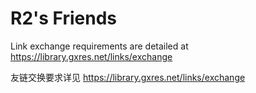 # R2's Friends

Link exchange requirements are detailed at <https://library.gxres.net/links/exchange>

友链交换要求详见 <https://library.gxres.net/links/exchange>
